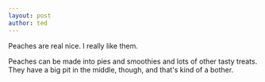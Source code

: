 ```yaml
---
layout: post
author: ted
---
```

Peaches are real nice. I really like them.

Peaches can be made into pies and smoothies and lots of other tasty treats. 
They have a big pit in the middle, though, and that's kind of a bother.